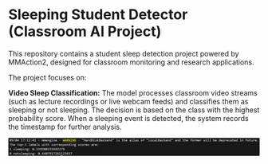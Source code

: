 # Sleeping Student Detector (Classroom AI Project)
This repository contains a student sleep detection project powered by MMAction2, designed for classroom monitoring and research applications.

The project focuses on:

**Video Sleep Classification:** The model processes classroom video streams (such as lecture recordings or live webcam feeds) and classifies them as sleeping or not sleeping. The decision is based on the class with the highest probability score. When a sleeping event is detected, the system records the timestamp for further analysis.

![Results](Results.PNG)








